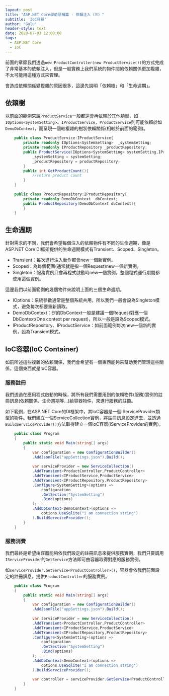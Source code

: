 ```yaml
---
layout: post
title: "ASP.NET Core學前惡補篇 - 依賴注入（三）"
subtitle: 'IoC容器'
author: "Gulu"
header-style: text
date: 2020-07-03 12:00:00
tags:
  - ASP.NET Core
  - IoC
---
```


前面的章節我們透過`new ProductController(new ProductService())`的方式完成了非常基本的依賴注入，但是一般實務上我們系統的物件間的依賴關係更加複雜，不太可能用這種方式來管理。

會造成依賴關係變複雜的原因很多，這邊先說明「依賴樹」和「生命週期」。

## 依賴樹
以前面的範例來說`ProductService`一般都還會再依賴於其他類型，如`IOptions<SystemSetting>`、`IProductService`，`ProductService`則可能依賴於如`DemoDbContext`，而呈現一個較複雜的樹狀依賴關係(相較於前面的範例)。
```csharp
    public class ProductService:IProductService{
        private readonly IOptions<SystemSetting>  _systemSetting;
        private readonly IProductRepository _productRepository;
        public ProductService(IOptions<SystemSetting> systemSetting,IProductRepository productRepository){
            _systemSetting = systemSetting;
            _productRepository = productRepository;
        }
        public int GetProductCount(){
            //return product count
        }
    }
    
    public class ProductRepository:IProductRepository{
        private readonly DemoDbContext _dbContext;
        public ProductRepository(DemoDbContext dbContext){
        }
    }
```

## 生命週期
針對需求的不同，我們會希望每個注入的依賴物件有不同的生命週期，像是ASP.NET Core DI框架提供的生命週期模式有Transient、Scoped、Singleton。
- Transient：每次進行注入動作都會new一個新實例。
- Scoped：為每個範圍(通常就是指一個Request)new一個新實例。
- Singleton：服務實例只會再程式啟動時new一個實例，整個程式運行期間都使用這個實例。

這邊我們以前面範例的幾個物件來說明上面的三個生命週期。
- IOptions<SystemSetting>：系統參數通常是整個系統共用，所以我們一般會設為Singleton模式，避免每次都要重新讀取。
- DemoDbContext：Ef的DbContext一般是建議一個Request對應一個DbContext(One context per request)，所以一般是設為Scoped模式。
- IProductRepository、IProductService：如前面範例每次new一個新的實例，設為Transient模式。

## IoC容器(IoC Container)
如前所述這些複雜的依賴關係，我們會希望有一個東西能夠來幫助我們管理這些關係，這個東西就是IoC容器。

### 服務註冊
我們透過在應用程式啟動的時候，將所有我們需要用到的依賴物件(服務)實例的註冊訊息(依賴關係、生命週期等...)給容器物件，來進行服務的註冊。

如下範例，在ASP.NET Core的DI框架中，其IoC容器是一個IServiceProvider類型的物件。我們建立一個ServiceCollection實例，將註冊訊息設定進去，並透過`BuildServciceProvider()`方法取得建立一個IoC容器(IServiceProvider的實例)。

```csharp
    public class Program
    {
        public static void Main(string[] args)
        {
            var configuration = new ConfigurationBuilder()
            .AddJsonFile("appSettings.json").Build();   
        
            var serviceProvider = new ServiceCollection()
            .AddTransient<ProductController,ProductController>
            .AddTransient<IProductService,ProductService>
            .AddTransient<IProductRepository,ProductRepository>
            .Configure<SystemSetting>(options => 
                configuration
                .GetSection("SystemSetting")
                .Bind(options)
            );
            .AddDbContext<DemoContext>(options => 
                options.UseSqlite("i am connection string")
            ).BuildServciceProvider();
        }
    }
```

### 服務消費
我們最終是希望由容器能夠依我們設定的註冊訊息來提供服務實例，我們只要調用`IServiceProvider`的`GetService`方法即可由容器取得對應的服務實例。

如`serviceProvider.GetService<ProductController>()`，容器會依我們前面設定的註冊訊息，提供`ProductController`的服務實例。

```csharp
    public class Program
    {
        public static void Main(string[] args)
        {
            var configuration = new ConfigurationBuilder()
            .AddJsonFile("appSettings.json").Build();   
        
            var serviceProvider = new ServiceCollection()
            .AddTransient<ProductController,ProductController>
            .AddTransient<IProductService,ProductService>
            .AddTransient<IProductRepository,ProductRepository>
            .Configure<SystemSetting>(options => 
                configuration
                .GetSection("SystemSetting")
                .Bind(options)
            );
            .AddDbContext<DemoContext>(options => 
                options.UseSqlite("i am connection string")
            ).BuildServciceProvider();
            
            var controller = serviceProvider.GetService<ProductController>();
        }
    }
```